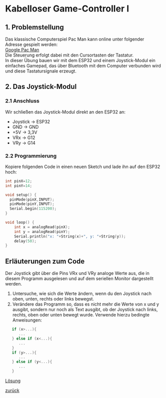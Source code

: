    <link rel="stylesheet" href="https://hi2272.github.io/StyleMD.css">

# Kabelloser Game-Controller I
## 1. Problemstellung
Das klassische Computerspiel Pac Man kann online unter folgender Adresse gespielt werden:  
[Google Pac Man](https://www.google.com/logos/2010/pacman10-i.html)  
Die Steuerung erfolgt dabei mit den Cursortasten der Tastatur.  
In dieser Übung bauen wir mit dem ESP32 und einem Joystick-Modul ein einfaches Gamepad, das über Bluetooth mit dem Computer verbunden wird und diese Tastatursignale erzeugt.
## 2. Das Joystick-Modul
### 2.1 Anschluss
Wir schließen das Joystick-Modul direkt an den ESP32 an:
- Joystick  -> ESP32
- GND       -> GND
- +5V       -> 3,3V
- VRx       -> G12
- VRy       -> G14
### 2.2 Programmierung
Kopiere folgenden Code in einen neuen Sketch und lade ihn auf den ESP32 hoch:
```C++
int pinX=12;
int pinY=14;

void setup() {
  pinMode(pinX,INPUT);
  pinMode(pinY,INPUT);
  Serial.begin(115200);
}

void loop() {
    int x = analogRead(pinX);
    int y = analogRead(pinY);
    Serial.println("x: "+String(x)+", y: "+String(y));
    delay(50);
}
```
## Erläuterungen zum Code
Der Joystick gibt über die Pins VRx und VRy analoge Werte aus, die in diesem Programm ausgelesen und auf dem seriellen Monitor dargestellt werden.  
1. Untersuche, wie sich die Werte ändern, wenn du den Joystick nach oben, unten, rechts oder links bewegst.
2. Verändere das Programm so, dass es nicht mehr die Werte von x und y ausgibt, sondern nur noch als Text ausgibt, ob der Joystick nach links, rechts, oben oder unten bewegt wurde. Verwende hierzu bedingte Anweisungen:  
```C++
   if (x>...){
      ...
   } else if (x<...){
      ...
   }
   if (y>...){
      ...
   } else if (y<...){
      ...
   }
```

[Lösung](Loesung.html)  

[zurück](../../index.html)   
